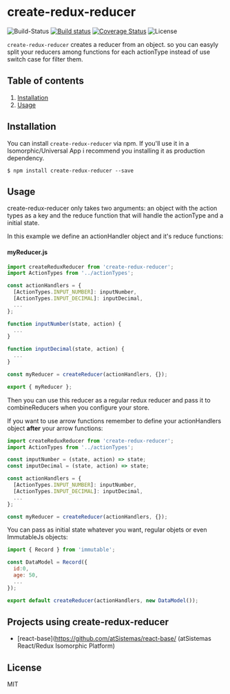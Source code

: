 # create-redux-reducer

![Build-Status](https://travis-ci.org/pmagaz/create-redux-reducer.svg?branch=master)
[![Build status](https://ci.appveyor.com/api/projects/status/p10g61lj7agw6agt?svg=true)](https://ci.appveyor.com/project/pmagaz/create-redux-reducer)
[![Coverage Status](https://coveralls.io/repos/github/pmagaz/create-redux-reducer/badge.svg?branch=master)](https://coveralls.io/github/pmagaz/create-redux-reducer?branch=master)
![License](https://img.shields.io/badge/license-MIT-blue.svg)

`create-redux-reducer` creates a reducer from an object. so you can easyly split your reducers among functions for each actionType instead of use switch case for filter them.  

## Table of contents

1. [Installation](#installation)
2. [Usage](#usage)

## Installation

You can install `create-redux-reducer` via npm. If you'll use it in a Isomorphic/Universal App i recommend you installing it as production dependency.

```
$ npm install create-redux-reducer --save
```

## Usage

create-redux-reducer only takes two arguments: an object with the action types as a key and the reduce function that will handle the actionType and a initial state.

In this example we define an actionHandler object and it's reduce functions:

#### myReducer.js

```javascript
import createReduxReducer from 'create-redux-reducer';
import ActionTypes from '../actionTypes';

const actionHandlers = {
  [ActionTypes.INPUT_NUMBER]: inputNumber,
  [ActionTypes.INPUT_DECIMAL]: inputDecimal,
  ...
};

function inputNumber(state, action) {
  ...
}

function inputDecimal(state, action) {
  ...
}

const myReducer = createReducer(actionHandlers, {});

export { myReducer };

```

Then you can use this reducer as a regular redux reducer and pass it to combineReducers when you configure your store.

If you want to use arrow functions remember to define your actionHandlers object **after** your arrow functions: 

```javascript
import createReduxReducer from 'create-redux-reducer';
import ActionTypes from '../actionTypes';

const imputNumber = (state, action) => state;
const imputDecimal = (state, action) => state;

const actionHandlers = {
  [ActionTypes.INPUT_NUMBER]: inputNumber,
  [ActionTypes.INPUT_DECIMAL]: inputDecimal,
  ...
};

const myReducer = createReducer(actionHandlers, {});

```

You can pass as initial state whatever you want, regular objets or even ImmutableJs objects:

```javascript
import { Record } from 'immutable';

const DataModel = Record({
  id:0,
  age: 50,
  ...
});

export default createReducer(actionHandlers, new DataModel());
```

## Projects using create-redux-reducer

- [react-base](https://github.com/atSistemas/react-base/ (atSistemas React/Redux Isomorphic Platform)


## License

MIT